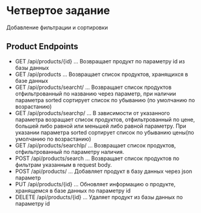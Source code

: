 # Четвертое задание

Добавление фильтрации и сортировки

## Product Endpoints

* GET /api/products/{id}    ... Возвращает продукт по параметру id из базы данных
* GET /api/products         ... Возвращает список продуктов, хранящихся в базе данных
* GET /api/products/searcht/ ... Возвращает список продуктов отфильтрованный по названию через параметр, 
при наличии параметра sorted сортирует список по убыванию (по умолчанию по возрастанию)
* GET /api/products/searchp/ ... В зависимости от указанного параметра возращает список продуктов, отфильтрованный по цене,
большей либо равной или меньшей либо равной параметру. При указании параметра sorted сортирует список по убыванию цены(по умолчанию по возрастанию)
* GET /api/products/searchlp/ ... Возвращает список продуктов, отфильтрованный по параметру наличия.
* POST /api/products/search  ... Возвращает список продуктов по фильтрам указанным в request body.
* POST /api/products/       ... Добавляет продукт в базу данных через json параметр
* PUT /api/products/{id}    ... Обновляет информацию о продукте, хранящемся в базе данных по параметру id
* DELETE /api/products/{id} ... Удаляет продукт из базы данных по параметру id

